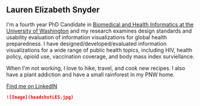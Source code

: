 ## Lauren Elizabeth Snyder

I'm a fourth year PhD Candidate in [Biomedical and Health Informatics at the University of Washington](http://bime.uw.edu/) and my research examines design standards and usability evaluation of information visualizations for global health preparedness. I have designed/developed/evaluated information visualizations for a wide range of public health topics, including HIV, health policy, opioid use, vaccination coverage, and body mass index surviellance.

When I'm not working, I love to hike, travel, and cook new recipes. I also have a plant addiction and have a small rainforest in my PNW home. 

 [Find me on LinkedIN](https://www.linkedin.com/in/laurenesnyder/) 


```markdown
![Image](headshotLES.jpg)

 

```



